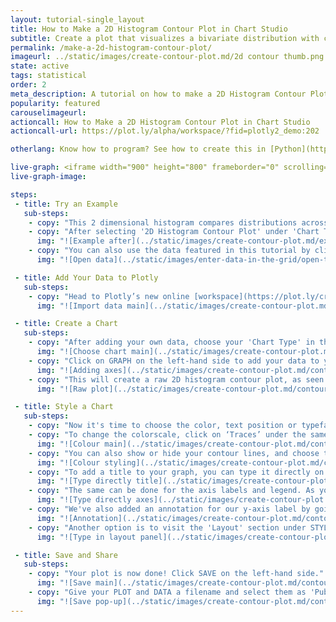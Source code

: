 ```yaml
---
layout: tutorial-single_layout
title: How to Make a 2D Histogram Contour Plot in Chart Studio
subtitle: Create a plot that visualizes a bivariate distribution with contour lines.
permalink: /make-a-2d-histogram-contour-plot/
imageurl: ../static/images/create-contour-plot.md/2d contour thumb.png
state: active
tags: statistical
order: 2
meta_description: A tutorial on how to make a 2D Histogram Contour Plot in Chart Studio.
popularity: featured
carouselimageurl:
actioncall: How to Make a 2D Histogram Contour Plot in Chart Studio
actioncall-url: https://plot.ly/alpha/workspace/?fid=plotly2_demo:202

otherlang: Know how to program? See how to create this in [Python](https://plot.ly/python/density-plots/#2d-histogram-contour-plot-with-histogram-subplots).

live-graph: <iframe width="900" height="800" frameborder="0" scrolling="no" src="https://plot.ly/~plotly2_demo/202.embed"></iframe>
live-graph-image:

steps:
 - title: Try an Example
   sub-steps:
    - copy: "This 2 dimensional histogram compares distributions across two variables in a contour plot fashion and the distribution is depicted by a colorscale."
    - copy: "After selecting '2D Histogram Contour Plot' under 'Chart Type', you can check out an example before adding your own data. Clicking the 'try an example' button will show what a sample chart looks like after adding data and playing with the style. You'll also see what values and style attributes were selected for this specific plot, as well as the end result."
      img: "![Example after](../static/images/create-contour-plot.md/example contour.png)"
    - copy: "You can also use the data featured in this tutorial by clicking on 'Open This Data in Plotly' on the left-hand side. It'll open in the workspace."
      img: "![Open data](../static/images/enter-data-in-the-grid/open-this-data.png)"

 - title: Add Your Data to Plotly
   sub-steps:
    - copy: "Head to Plotly’s new online [workspace](https://plot.ly/create) and add your data. You have the option of typing directly in the grid, uploading your file, or entering a URL of an online dataset. Plotly accepts .xls, .xlsx, or .csv files. For more information on how to enter your data, see [this](http://help.plot.ly/add-data-to-the-plotly-grid/) tutorial."
      img: "![Import data main](../static/images/create-contour-plot.md/contour import.png)"

 - title: Create a Chart
   sub-steps:
    - copy: "After adding your own data, choose your 'Chart Type' in the GRAPH section on the left-hand side and select '2D Histogram Contour Plot'."
      img: "![Choose chart main](../static/images/create-contour-plot.md/contour chart type.png)"
    - copy: "Click on GRAPH on the left-hand side to add your data to your plot. After selecting '2D Histogram Contour Plot', you should then fill out the X and Y dropdown to create the plot."
      img: "![Adding axes](../static/images/create-contour-plot.md/contour choose data.png)"
    - copy: "This will create a raw 2D histogram contour plot, as seen below."
      img: "![Raw plot](../static/images/create-contour-plot.md/contour raw plot.png)"

 - title: Style a Chart
   sub-steps:
    - copy: "Now it's time to choose the color, text position or typeface. Click on STYLE on the left-hand side to play around with the style of your plot."
    - copy: "To change the colorscale, click on ‘Traces’ under the same STYLE tab, and choose the colorscale you want, with the added option of reversing the colorscale. Note that certain colors and typeface are only available with a PRO subscription. Click [here](https://plot.ly/products/cloud/) to upgrade!"
      img: "![Colour main](../static/images/create-contour-plot.md/contour color.png)"
    - copy: "You can also show or hide your contour lines, and choose the type, thickness, color and numbers of lines. This is also where you select the colorscale range, as well as the x and y binning as auto or custom, play with the max bins, and show or hide your color bar."
      img: "![Colour styling](../static/images/create-contour-plot.md/contour style.gif)"  
    - copy: "To add a title to your graph, you can type it directly on the title by double-clicking it. "
      img: "![Type directly title](../static/images/create-contour-plot.md/contour title.png)"
    - copy: "The same can be done for the axis labels and legend. As you can see int he image below, we've used latex for our x-axis label. If you want to learn more about this cool typesetting system, click [here](http://help.plot.ly/LaTeX-basics/)."
      img: "![Type directly axes](../static/images/create-contour-plot.md/contour x axis.png)"
    - copy: "We've also added an annotation for our y-axis label by going to 'Notes' and clicking on the blue '+Annotation' button, then selecting 'General Annotation'. For more information on annotations, visit [this](http://help.plot.ly/how-to-add-annotations/) page."
      img: "![Annotation](../static/images/create-contour-plot.md/contour annotation.png)"
    - copy: "Another option is to visit the 'Layout' section under STYLE, click on 'Title and Fonts' and enter your title in the box, as shown below."
      img: "![Type in layout panel](../static/images/create-contour-plot.md/contour title tab.png)"

 - title: Save and Share
   sub-steps:
    - copy: "Your plot is now done! Click SAVE on the left-hand side."
      img: "![Save main](../static/images/create-contour-plot.md/contour save button.png)"
    - copy: "Give your PLOT and DATA a filename and select them as 'Public' or 'Private'. For more information on how sharing works, including the difference between private, public, and secret sharing, visit [this](http://help.plot.ly/save-share-and-export-in-plotly/) page."
      img: "![Save pop-up](../static/images/create-contour-plot.md/contour save plot and data.png)"     
---
```

